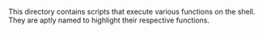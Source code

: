 This directory contains scripts that execute various functions on the shell. They are aptly named to highlight their respective functions.
